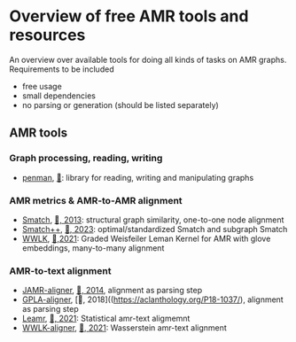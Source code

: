 # Overview of free AMR tools and resources

An overview over available tools for doing all kinds of tasks on AMR graphs. Requirements to be included

- free usage
- small dependencies
- no parsing or generation (should be listed separately)

## AMR tools

### Graph processing, reading, writing

- [penman](https://github.com/goodmami/penman),  [📜](https://www.aclweb.org/anthology/2020.acl-demos.35/): library for reading, writing and manipulating graphs
                                                  
### AMR metrics & AMR-to-AMR alignment

- [Smatch](https://github.com/snowblink14/smatch), [📜, 2013](https://aclanthology.org/P13-2131/): structural graph similarity, one-to-one node alignment
- [Smatch++](https://github.com/flipz357/smatchpp), [📜, 2023](https://aclanthology.org/2023.findings-eacl.118/): optimal/standardized Smatch and subgraph Smatch
- [WWLK](https://github.com/flipz357/weisfeiler-leman-amr-metrics), [📜,2021](https://aclanthology.org/2021.tacl-1.85/): Graded Weisfeiler Leman Kernel for AMR with glove embeddings, many-to-many alignment 

### AMR-to-text alignment

- [JAMR-aligner](https://github.com/jflanigan/jamr), [📜, 2014](https://jflanigan.github.io/flanigan+etal.acl2014.pdf), alignment as parsing step
- [GPLA-aligner](https://github.com/ChunchuanLv/AMR_AS_GRAPH_PREDICTION), [📜, 2018]((https://aclanthology.org/P18-1037/), alignment as parsing step
- [Leamr](https://github.com/ablodge/leamr), [📜, 2021](https://aclanthology.org/2021.acl-long.257/):  Statistical amr-text aligmemnt
- [WWLK-aligner](https://github.com/flipz357/weisfeiler-leman-amr-metrics), [📜, 2021](https://aclanthology.org/2021.tacl-1.85/): Wasserstein amr-text alignment  


